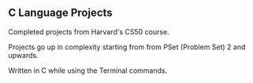 ## C Language Projects
Completed projects from Harvard's CS50 course.

Projects go up in complexity starting from from PSet (Problem Set) 2 and upwards.

Written in C while using the Terminal commands.
